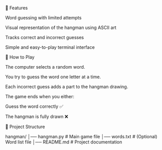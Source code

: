 🚀 Features

Word guessing with limited attempts

Visual representation of the hangman using ASCII art

Tracks correct and incorrect guesses

Simple and easy-to-play terminal interface



🎯 How to Play

The computer selects a random word.

You try to guess the word one letter at a time.

Each incorrect guess adds a part to the hangman drawing.

The game ends when you either:

Guess the word correctly ✅

The hangman is fully drawn ❌



📂 Project Structure

hangman/
│── hangman.py       # Main game file
│── words.txt        # (Optional) Word list file
│── README.md        # Project documentation

